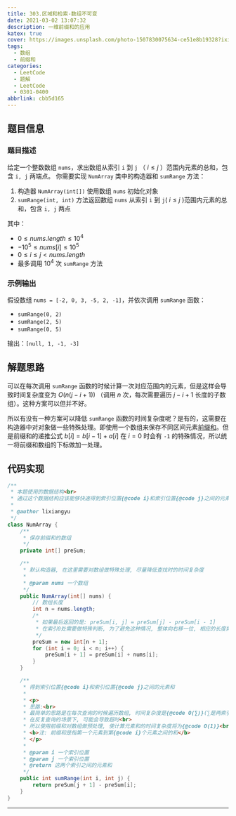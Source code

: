 ```yaml
---
title: 303.区域和检索-数组不可变
date: 2021-03-02 13:07:32
description: 一维前缀和的应用
katex: true
cover: https://images.unsplash.com/photo-1507830075634-ce51e8b19328?ixid=MXwxMjA3fDB8MHxwaG90by1wYWdlfHx8fGVufDB8fHw%3D&ixlib=rb-1.2.1&auto=format&fit=crop&w=1650&q=80
tags:
  - 数组
  - 前缀和
categories:
  - LeetCode
  - 题解
  - LeetCode
  - 0301-0400
abbrlink: cbb5d165
---
```


## 题目信息

### 题目描述

给定一个整数数组 `nums`，求出数组从索引 `i` 到 `j` （  $i\le j$ ）范围内元素的总和，包含 `i, j` 两端点。
你需要实现 `NumArray` 类中的构造器和 `sumRange` 方法：

1. 构造器 `NumArray(int[])` 使用数组 `nums` 初始化对象
2. `sumRange(int, int)` 方法返回数组 `nums` 从索引 `i` 到 `j`( $i\le j$ )范围内元素的总和，包含 `i, j` 两点

其中：

* $0 \le nums.length \le 10^4$
* $-10^5 \le nums[i] \le 10^5$
* $0 \le i \le j < nums.length$
* 最多调用 $10^4$ 次 `sumRange` 方法

### 示例输出

假设数组 `nums = [-2, 0, 3, -5, 2, -1]`，并依次调用 `sumRange` 函数：

* `sumRange(0, 2)`
* `sumRange(2, 5)`
* `sumRange(0, 5)`

输出：`[null, 1, -1, -3]`

## 解题思路

可以在每次调用 `sumRange` 函数的时候计算一次对应范围内的元素，但是这样会导致时间复杂度变为 $O(n(j-i+1))$ （调用 $n$ 次，每次需要遍历 $j-i+1$ 长度的子数组）。这种方案可以但并不好。

所以有没有一种方案可以降低 `sumRange` 函数的时间复杂度呢？是有的，这需要在构造器中对对象做一些特殊处理。即使用一个数组来保存不同区间元素[前缀和](../../概念梳理/算法思想/前缀和.md)。但是前缀和的递推公式 $b[i]=b[i-1]+a[i]$ 在 $i=0$ 时会有 `-1` 的特殊情况，所以统一将前缀和数组的下标做加一处理。

## 代码实现

``` java
/**
 * 本题使用的数据结构<br>
 * 通过这个数据结构应该能够快速得到索引位置{@code i}和索引位置{@code j}之间的元素和
 *
 * @author lixiangyu
 */
class NumArray {
    /**
     * 保存前缀和的数组
     */
    private int[] preSum;

    /**
     * 默认构造器, 在这里需要对数组做特殊处理, 尽量降低查找时的时间复杂度
     *
     * @param nums 一个数组
     */
    public NumArray(int[] nums) {
        // 数组长度
        int n = nums.length;
        /*
         * 如果最后返回的是: preSum[i, j] = preSum[j] - preSum[i - 1]
         * 在索引0处需要做特殊判断, 为了避免这种情况, 整体向右移一位, 相应的长度需要加1
         */
        preSum = new int[n + 1];
        for (int i = 0; i < n; i++) {
            preSum[i + 1] = preSum[i] + nums[i];
        }
    }

    /**
     * 得到索引位置{@code i}和索引位置{@code j}之间的元素和
     *
     * <p>
     * 思路:<br>
     * 最简单的思路是在每次查询的时候遍历数组, 时间复杂度是{@code O(∑)}(∑是两索引间的元素个数),
     * 在反复查询的场景下, 可能会导致超时<br>
     * 所以使用前缀和对数组做预处理, 使计算元素和的时间复杂度将为{@code O(1)}<br>
     * <b>注: 前缀和是指第一个元素到第{@code i}个元素之间的和</b>
     * </p>
     *
     * @param i 一个索引位置
     * @param j 一个索引位置
     * @return 这两个索引之间的元素和
     */
    public int sumRange(int i, int j) {
        return preSum[j + 1] - preSum[i];
    }
}
```

---
